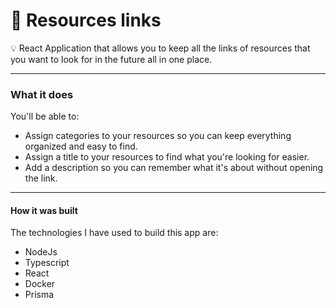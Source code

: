 # 🔗 Resources links

💡 React Application that allows you to keep all the links of resources that you want to look for in the future all in one place.

---

### What it does

You'll be able to:

- Assign categories to your resources so you can keep everything organized and easy to find.
- Assign a title to your resources to find what you're looking for easier.
- Add a description so you can remember what it's about without opening the link.

---

#### How it was built

The technologies I have used to build this app are:

- NodeJs
- Typescript
- React
- Docker
- Prisma

<!---
I have used hexagonal architecture to write clean code and I have tried to follow the SOLID principles as much as possible.
-->

